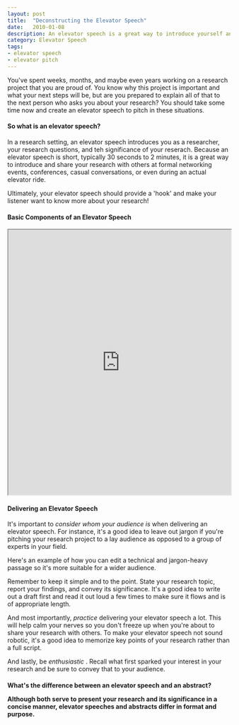 ```yaml
---
layout: post
title:  "Deconstructing the Elevator Speech"
date:   2010-01-08
description: An elevator speech is a great way to introduce yourself and your research to a wide range of audiences.  
category: Elevator Speech
tags:
- elevator speech
- elevator pitch 
---
```

<p class="intro"> You've spent weeks, months, and maybe even years working on a research project that you are proud of. You know why this project is important and what your next steps will be, but are you prepared to explain all of that to the next person who asks you about your research? You should take some time now and create an elevator speech to pitch in these situations.</p>

<div class="row">
<div class="col s12">

<h4>So what is an elevator speech?</h4>

<p>In a research setting, an elevator speech introduces you as a researcher, your research questions, and teh significance of your reserach. Because an elevator speech is short, typically 30 seconds to 2 minutes, it is a great way to introduce and share your research with others at formal networking events, conferences, casual conversations, or even during an actual elevator ride.</p>
<p> Ultimately, your elevator speech should provide a 'hook' and make your listener want to know more about your research! </p>

<div class="row">
<div class="col s12">
<h4>Basic Components of an Elevator Speech</h4>
<center>
  <iframe class="embedbox" src="https://uclalibrary.github.io/research-tips/assets/animation/elevator-speech.html" width="100%" height="600px"></iframe>
</center>

<div class="row">
<div class="col s12">

<h4>Delivering an Elevator Speech</h4>
<p>It's important to <i> consider whom your audience is </i> when delivering an elevator speech. For instance, it's a good idea to leave out jargon if you're pitching your research project to a lay audience as opposed to a group of experts in your field. 

<p>Here's an example of how you can edit a technical and jargon-heavy passage so it's more suitable for a wider audience. </p>

<p> Remember to keep it simple and to the point. State your research topic, report your findings, and convey its significance. It's a good idea to write out a draft first and read it out loud a few times to make sure it flows and is of appropriate length. </p>
<p>And most importantly, <i> practice </i> delivering your elevator speech a lot. This will help calm your nerves so you don't freeze up when you're about to share your research with others. To make your elevator speech not sound robotic, it's a good idea to memorize key points of your research rather than a full script. </p>
<p>And lastly, be <i> enthusiastic </i>. Recall what first sparked your interest in your research and be sure to convey that to your audience. </p>

<h4>What's the difference between an elevator speech and an abstract?</hv>
<p>Although both serve to present your research and its significance in a concise manner, elevator speeches and abstracts differ in format and purpose. </p>



